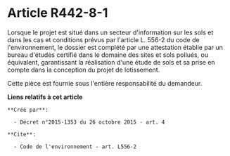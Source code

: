 # Article R442-8-1

Lorsque le projet est situé dans un secteur d'information sur les sols et dans les cas et conditions prévus par l'article L.
556-2 du code de l'environnement, le dossier est complété par une attestation établie par un bureau d'études certifié dans le
domaine des sites et sols pollués, ou équivalent, garantissant la réalisation d'une étude de sols et sa prise en compte dans
la conception du projet de lotissement. 

Cette pièce est fournie sous l'entière responsabilité du demandeur.

**Liens relatifs à cet article**

	**Créé par**:

	  - Décret n°2015-1353 du 26 octobre 2015 - art. 4

	**Cite**:

	  - Code de l'environnement - art. L556-2
